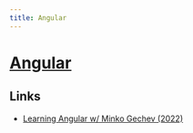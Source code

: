 ```yaml
---
title: Angular
---
```


# [Angular](https://angular.io/)

## Links

- [Learning Angular w/ Minko Gechev (2022)](https://www.youtube.com/watch?v=tfxxeknwsi8)
